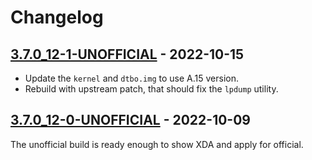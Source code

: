 # Changelog

## [3.7.0_12-1-UNOFFICIAL] - 2022-10-15

- Update the `kernel` and `dtbo.img` to use A.15 version.
- Rebuild with upstream patch, that should fix the `lpdump` utility.

[3.7.0_12-1-UNOFFICIAL]: https://github.com/oneplus-karen-roms/android_device_oneplus_karen-twrp/releases/tag/3.7.0_12-1-UNOFFICIAL


## [3.7.0_12-0-UNOFFICIAL] - 2022-10-09

The unofficial build is ready enough to show XDA and apply for official.

[3.7.0_12-0-UNOFFICIAL]: https://github.com/oneplus-karen-roms/android_device_oneplus_karen-twrp/releases/tag/3.7.0_12-0-UNOFFICIAL
